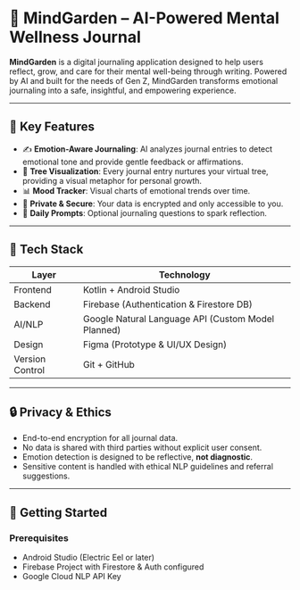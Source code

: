 # 🌱 MindGarden – AI-Powered Mental Wellness Journal

**MindGarden** is a digital journaling application designed to help users reflect, grow, and care for their mental well-being through writing. Powered by AI and built for the needs of Gen Z, MindGarden transforms emotional journaling into a safe, insightful, and empowering experience.

---

## 🧠 Key Features

- ✍️ **Emotion-Aware Journaling**: AI analyzes journal entries to detect emotional tone and provide gentle feedback or affirmations.
- 🌳 **Tree Visualization**: Every journal entry nurtures your virtual tree, providing a visual metaphor for personal growth.
- 📊 **Mood Tracker**: Visual charts of emotional trends over time.
- 🔐 **Private & Secure**: Your data is encrypted and only accessible to you.
- 🔄 **Daily Prompts**: Optional journaling questions to spark reflection.

---

## 📱 Tech Stack

| Layer          | Technology                         |
|----------------|-------------------------------------|
| Frontend       | Kotlin + Android Studio             |
| Backend        | Firebase (Authentication & Firestore DB) |
| AI/NLP         | Google Natural Language API (Custom Model Planned) |
| Design         | Figma (Prototype & UI/UX Design)    |
| Version Control| Git + GitHub                        |

---

## 🔒 Privacy & Ethics

- End-to-end encryption for all journal data.
- No data is shared with third parties without explicit user consent.
- Emotion detection is designed to be reflective, **not diagnostic**.
- Sensitive content is handled with ethical NLP guidelines and referral suggestions.

---

## 🚀 Getting Started

### Prerequisites
- Android Studio (Electric Eel or later)
- Firebase Project with Firestore & Auth configured
- Google Cloud NLP API Key

